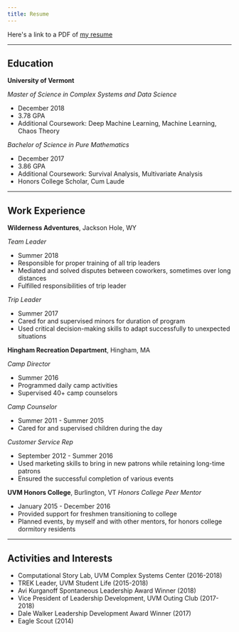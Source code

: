 ```yaml
---
title: Resume
---
```


Here's a link to a PDF of [my resume](/docs/resume_12232018.pdf)

___

## Education

**University of Vermont**

_Master of Science in Complex Systems and Data Science_
+ December 2018
+ 3.78 GPA
+ Additional Coursework: Deep Machine Learning, Machine Learning, Chaos Theory

_Bachelor of Science in Pure Mathematics_
+ December 2017
+ 3.86 GPA
+ Additional Coursework: Survival Analysis, Multivariate Analysis
+ Honors College Scholar, Cum Laude

___

## Work Experience
**Wilderness Adventures**, Jackson Hole, WY

_Team Leader_
+ Summer 2018
+ Responsible for proper training of all trip leaders
+ Mediated and solved disputes between coworkers, sometimes over long distances
+ Fulfilled responsibilities of trip leader

_Trip Leader_
+ Summer 2017
+ Cared for and supervised minors for duration of program
+ Used critical decision-making skills to adapt successfully to unexpected
situations

**Hingham Recreation Department**, Hingham, MA

_Camp Director_
+ Summer 2016
+ Programmed daily camp activities
+ Supervised 40+ camp counselors

_Camp Counselor_
+ Summer 2011 - Summer 2015
+ Cared for and supervised children during the day

_Customer Service Rep_
+ September 2012 - Summer 2016
+ Used marketing skills to bring in new patrons while retaining long-time patrons
+ Ensured the successful completion of various events

**UVM Honors College**, Burlington, VT
_Honors College Peer Mentor_
+ January 2015 - December 2016
+ Provided support for freshmen transitioning to college
+ Planned events, by myself and with other mentors, for honors college dormitory
residents

___

## Activities and Interests
+ Computational Story Lab, UVM Complex Systems Center (2016-2018)
+ TREK Leader, UVM Student Life (2015-2018)
+ Avi Kurganoff Spontaneous Leadership Award Winner (2018)
+ Vice President of Leadership Development, UVM Outing Club (2017-2018)
+ Dale Walker Leadership Development Award Winner (2017)
+ Eagle Scout (2014)

